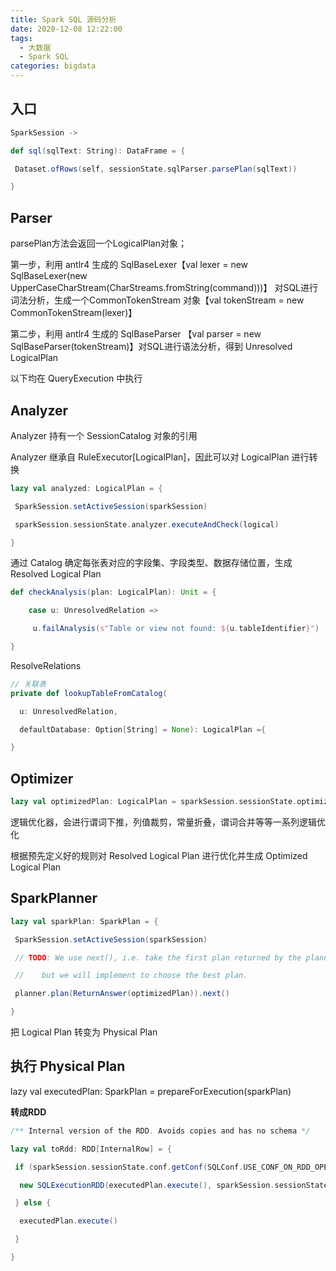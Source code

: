 ```yaml
---
title: Spark SQL 源码分析
date: 2020-12-08 12:22:00
tags:
  - 大数据
  - Spark SQL
categories: bigdata
---
```


## 入口

```scala
SparkSession ->

def sql(sqlText: String): DataFrame = {

 Dataset.ofRows(self, sessionState.sqlParser.parsePlan(sqlText))

}

```

## Parser

parsePlan方法会返回一个LogicalPlan对象；

第一步，利用 antlr4 生成的 SqlBaseLexer【val lexer = new SqlBaseLexer(new UpperCaseCharStream(CharStreams.fromString(command)))】 对SQL进行词法分析，生成一个CommonTokenStream 对象【val tokenStream = new CommonTokenStream(lexer)】

第二步，利用 antlr4 生成的 SqlBaseParser 【val parser = new SqlBaseParser(tokenStream)】对SQL进行语法分析，得到 Unresolved LogicalPlan



以下均在 QueryExecution 中执行

## Analyzer

Analyzer 持有一个 SessionCatalog 对象的引用

Analyzer 继承自 RuleExecutor[LogicalPlan]，因此可以对 LogicalPlan 进行转换

```scala
lazy val analyzed: LogicalPlan = {

 SparkSession.setActiveSession(sparkSession)

 sparkSession.sessionState.analyzer.executeAndCheck(logical)

}

```

通过 Catalog 确定每张表对应的字段集、字段类型、数据存储位置，生成Resolved Logical Plan

```scala
def checkAnalysis(plan: LogicalPlan): Unit = {

	case u: UnresolvedRelation =>

	 u.failAnalysis(s"Table or view not found: ${u.tableIdentifier}")

}
```

ResolveRelations

```scala
// 关联表
private def lookupTableFromCatalog(

  u: UnresolvedRelation,

  defaultDatabase: Option[String] = None): LogicalPlan ={

}

```

## Optimizer

```scala
lazy val optimizedPlan: LogicalPlan = sparkSession.sessionState.optimizer.execute(withCachedData)
```

逻辑优化器，会进行谓词下推，列值裁剪，常量折叠，谓词合并等等一系列逻辑优化

根据预先定义好的规则对 Resolved Logical Plan 进行优化并生成 Optimized Logical Plan

## SparkPlanner

```scala
lazy val sparkPlan: SparkPlan = {

 SparkSession.setActiveSession(sparkSession)

 // TODO: We use next(), i.e. take the first plan returned by the planner, here for now,

 //    but we will implement to choose the best plan.

 planner.plan(ReturnAnswer(optimizedPlan)).next()

}
```

把 Logical Plan 转变为 Physical Plan

## 执行 Physical Plan

lazy val executedPlan: SparkPlan = prepareForExecution(sparkPlan)

**转成RDD**

```scala
/** Internal version of the RDD. Avoids copies and has no schema */

lazy val toRdd: RDD[InternalRow] = {

 if (sparkSession.sessionState.conf.getConf(SQLConf.USE_CONF_ON_RDD_OPERATION)) {

  new SQLExecutionRDD(executedPlan.execute(), sparkSession.sessionState.conf)

 } else {

  executedPlan.execute()

 }

}
```

